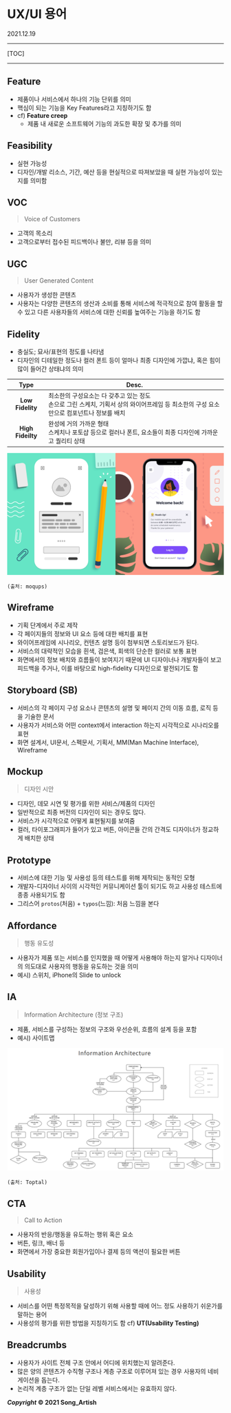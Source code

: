 # UX/UI 용어

2021.12.19

---

[TOC]

---



## Feature

- 제품이나 서비스에서 하나의 기능 단위를 의미
- 핵심이 되는 기능을 Key Features라고 지칭하기도 함
- cf) **Feature creep**
  - 제품 내 새로운 소프트웨어 기능의 과도한 확장 및 추가를 의미



## Feasibility

- 실현 가능성
- 디자인/개발 리소스, 기간, 예산 등을 현실적으로 따져보았을 때 실현 가능성이 있는지를 의미함



## VOC

> Voice of Customers

- 고객의 목소리
- 고객으로부터 접수된 피드백이나 불만, 리뷰 등을 의미



## UGC

> User Generated Content

- 사용자가 생성한 콘텐츠
- 사용자는 다양한 콘텐츠의 생산과 소비를 통해 서비스에 적극적으로 참여 활동을 할 수 있고 다른 사용자들의 서비스에 대한 신뢰를 높여주는 기능을 하기도 함



## Fidelity

- 충실도; 묘사/표현의 정도를 나타냄
- 디자인의 디테일한 정도나 컬러 폰트 등이 얼마나 최종 디자인에 가깝냐, 혹은 힘이 많이 들어간 상태냐의 의미

|       Type        | Desc.                                                        |
| :---------------: | ------------------------------------------------------------ |
| **Low Fidelity**  | 최소한의 구성요소는 다 갖추고 있는 정도<br />손으로 그린 스케치, 기획서 상의 와이어프레임 등 최소한의 구성 요소만으로 컴포넌트나 정보를 배치 |
| **High Fideilty** | 완성에 거의 가까운 형태<br />스케치나 포토샵 등으로 컬러나 폰트, 요소들이 최종 디자인에 가까운 고 퀄리티 상태 |

![03_Fidelity](img/12_Fidelity.png)

`(출처: moqups)`



## Wireframe

- 기획 단계에서 주로 제작
- 각 페이지들의 정보와 UI 요소 등에 대한 배치를 표현
- 와이어프레임에 시나리오, 컨텐츠 설명 등이 첨부되면 스토리보드가 된다.
- 서비스의 대략적인 모습을 흰색, 검은색, 회색의 단순한 컬러로 보통 표현
- 화면에서의 정보 배치와 흐름들이 보여지기 때문에 UI 디자이너나 개발자들이 보고 피드백을 주거나, 이를 바탕으로 high-fidelity 디자인으로 발전되기도 함



## Storyboard (SB)

- 서비스의 각 페이지 구성 요소나 콘텐츠의 설명 및 페이지 간의 이동 흐름, 로직 등을 기술한 문서
- 사용자가 서비스와 어떤 context에서 interaction 하는지 시각적으로 시나리오를 표현
- 화면 설계서, UI문서, 스펙문서, 기획서, MM(Man Machine Interface), Wireframe



## Mockup

> 디자인 시안

- 디자인, 데모 시연 및 평가를 위한 서비스/제품의 디자인
- 일반적으로 최종 버전의 디자인이 되는 경우도 많다.
- 서비스가 시각적으로 어떻게 표현될지를 보여줌
- 컬러, 타이포그래피가 들어가 있고 버튼, 아이콘들 간의 간격도 디자이너가 정교하게 배치한 상태



## Prototype

- 서비스에 대한 기능 및 사용성 등의 테스트를 위해 제작되는 동적인 모형
- 개발자-디자이너 사이의 시각적인 커뮤니케이션 툴이 되기도 하고 사용성 테스트에 종종 사용되기도 함
- 그리스어 `protos`(처음) + `typos`(느낌): 처음 느낌을 본다



## Affordance

> 행동 유도성

- 사용자가 제품 또는 서비스를 인지했을 때 어떻게 사용해야 하는지 알거나 디자이너의 의도대로 사용자의 행동을 유도하는 것을 의미
- 예시) 스위치, iPhone의 Slide to unlock



## IA

> Information Architecture (정보 구조)

- 제품, 서비스를 구성하는 정보의 구조와 우선순위, 흐름의 설계 등을 포함
- 예시) 사이트맵

![03_IA](img/12_IA.png)

`(출처: Toptal)`



## CTA

> Call to Action

- 사용자의 반응/행동을 유도하는 행위 혹은 요소
- 버튼, 링크, 배너 등
- 화면에서 가장 중요한 회원가입이나 결제 등의 액션이 필요한 버튼



## Usability

> 사용성

- 서비스를 어떤 특정목적을 달성하기 위해 사용할 때에 어느 정도 사용하기 쉬운가를 말하는 용어
- 사용성의 평가를 위한 방법을 지칭하기도 함 cf) **UT(Usability Testing)**



## Breadcrumbs

- 사용자가 사이트 전체 구조 안에서 어디에 위치했는지 알려준다.
- 많은 양의 콘텐츠가 수직형 구조나 계층 구조로 이루어져 있는 경우 사용자의 네비게이션을 돕는다.
- 논리적 계층 구조가 없는 단일 레벨 서비스에서는 유효하지 않다.



***Copyright* © 2021 Song_Artish**